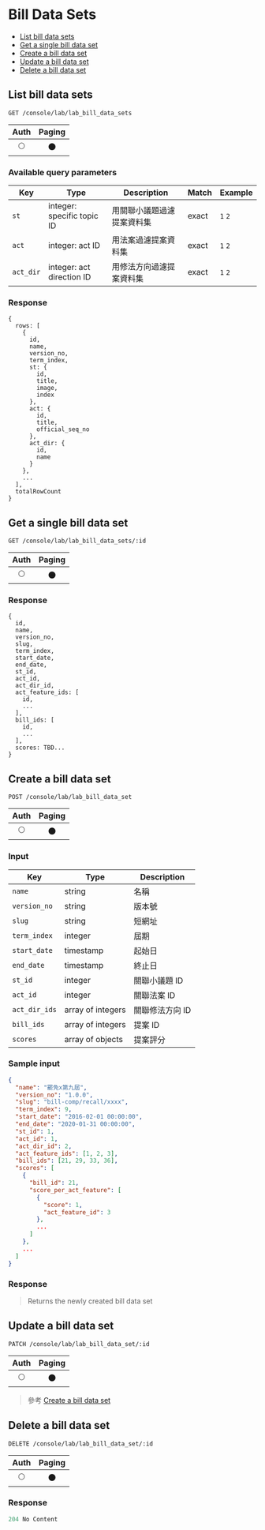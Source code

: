 # Bill Data Sets

- [List bill data sets](#list-bill-data-sets)
- [Get a single bill data set](#get-a-single-bill-data-set)
- [Create a bill data set](#create-a-bill-data-set)
- [Update a bill data set](#update-a-bill-data-set)
- [Delete a bill data set](#delete-a-bill-data-set)

## List bill data sets
```
GET /console/lab/lab_bill_data_sets
```

| Auth | Paging |
| :---: | :---: |
| 🌕 | 🌑 |

### Available query parameters

| Key | Type | Description | Match | Example |
| --- | --- | --- | --- | --- |
| `st` | integer: specific topic ID | 用關聯小議題過濾提案資料集 | exact | `1` `2` |
| `act` | integer: act ID | 用法案過濾提案資料集 | exact | `1` `2` |
| `act_dir` | integer: act direction ID | 用修法方向過濾提案資料集 | exact | `1` `2` |

### Response
```
{
  rows: [
    {
      id,
      name,
      version_no,
      term_index,
      st: {
        id,
        title,
        image,
        index
      },
      act: {
        id,
        title,
        official_seq_no
      },
      act_dir: {
        id,
        name
      }
    },
    ...
  ],
  totalRowCount
}
```

## Get a single bill data set
```
GET /console/lab/lab_bill_data_sets/:id
```

| Auth | Paging |
| :---: | :---: |
| 🌕 | 🌑 |

### Response
```
{
  id,
  name,
  version_no,
  slug,
  term_index,
  start_date,
  end_date,
  st_id,
  act_id,
  act_dir_id,
  act_feature_ids: [
    id,
    ...
  ],
  bill_ids: [
    id,
    ...
  ],
  scores: TBD...
}
```

## Create a bill data set
```
POST /console/lab/lab_bill_data_set
```

| Auth | Paging |
| :---: | :---: |
| 🌕 | 🌑 |

### Input

| Key | Type | Description |
| --- | --- | --- |
| `name` | string | 名稱 |
| `version_no` | string | 版本號 |
| `slug` | string | 短網址 |
| `term_index` | integer | 屆期 |
| `start_date` | timestamp | 起始日 |
| `end_date` | timestamp | 終止日 |
| `st_id` | integer | 關聯小議題 ID |
| `act_id` | integer | 關聯法案 ID |
| `act_dir_ids` | array of integers | 關聯修法方向 ID |
| `bill_ids` | array of integers | 提案 ID |
| `scores` | array of objects | 提案評分 |

### Sample input
```json
{
  "name": "罷免x第九屆",
  "version_no": "1.0.0",
  "slug": "bill-comp/recall/xxxx",
  "term_index": 9,
  "start_date": "2016-02-01 00:00:00",
  "end_date": "2020-01-31 00:00:00",
  "st_id": 1,
  "act_id": 1,
  "act_dir_id": 2,
  "act_feature_ids": [1, 2, 3],
  "bill_ids": [21, 29, 33, 36],
  "scores": [
    {
      "bill_id": 21,
      "score_per_act_feature": [
        {
          "score": 1,
          "act_feature_id": 3
        },
        ...
      ]
    },
    ...
  ]
}
```

### Response
> Returns the newly created bill data set

## Update a bill data set
```
PATCH /console/lab/lab_bill_data_set/:id
```

| Auth | Paging |
| :---: | :---: |
| 🌕 | 🌑 |

> 參考 [Create a bill data set](#create-a-bill-data-set)

## Delete a bill data set
```
DELETE /console/lab/lab_bill_data_set/:id
```

| Auth | Paging |
| :---: | :---: |
| 🌕 | 🌑 |

### Response
```javascript
204 No Content
```
